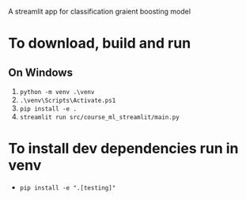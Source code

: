 A streamlit app for classification graient boosting model

# To download, build and run 
## On Windows
1. `python -m venv .\venv`
2. `.\venv\Scripts\Activate.ps1`
3. `pip install -e .`
4. `streamlit run src/course_ml_streamlit/main.py`

# To install dev dependencies run in venv 
- `pip install -e ".[testing]"`
